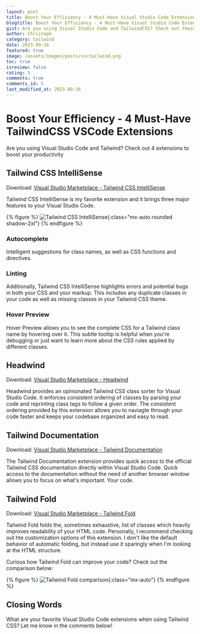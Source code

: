 ```yaml
---
layout: post
title: Boost Your Efficiency - 4 Must-Have Visual Studio Code Extensions for TailwindCSS
blogtitle: Boost Your Efficiency - 4 Must-Have Visual Studio Code Extensions for TailwindCSS
gist: Are you using Visual Studio Code and TailwindCSS? Check out these 4 extensions to boost your productivity
author: Christoph
category: tailwind
date: 2023-09-16
featured: true
image: /assets/images/posts/vsctailwind.png
toc: true
isreview: false
rating: 5
comments: true
comments_id: 5
last_modified_at: 2023-09-16
---
```


# Boost Your Efficiency - 4 Must-Have TailwindCSS VSCode Extensions

Are you using Visual Studio Code and Tailwind? Check out 4 extensions to boost your productivity

## Tailwind CSS IntelliSense

Download: [Visual Studio Marketplace - Tailwind CSS IntelliSense](https://marketplace.visualstudio.com/items?itemName=bradlc.vscode-tailwindcss)

Tailwind CSS IntelliSense is my favorite extension and it brings three major features to your Visual Studio Code.

{% figure %}
![Tailwind CSS IntelliSense](https://raw.githubusercontent.com/bradlc/vscode-tailwindcss/master/packages/vscode-tailwindcss/.github/banner.png){:class="mx-auto rounded shadow-2xl"}
{% endfigure %}

### Autocomplete

Intelligent suggestions for class names, as well as CSS functions and directives.

### Linting

Additionally, Tailwind CSS IntelliSense highlights errors and potential bugs in both your CSS and your markup. This includes any duplicate classes in your code as well as missing classes in your Tailwind CSS theme.

### Hover Preview

Hover Preview allows you to see the complete CSS for a Tailwind class name by hovering over it. This subtle tooltip is helpful when you're debugging or just want to learn more about the CSS rules applied by different classes.

## Headwind

Download: [Visual Studio Marketplace - Headwind](https://marketplace.visualstudio.com/items?itemName=heybourn.headwind)

Headwind provides an opinionated Tailwind CSS class sorter for Visual Studio Code. It enforces consistent ordering of classes by parsing your code and reprinting class tags to follow a given order. The consistent ordering provided by this extension allows you to naviagte through your code faster and keeps your codebase organized and easy to read.

## Tailwind Documentation

Download: [Visual Studio Marketplace - Tailwind Documentation](https://marketplace.visualstudio.com/items?itemName=alfredbirk.tailwind-documentation)

The Tailwind Documentation extension provides quick access to the official Tailwind CSS documentation directly within Visual Studio Code. Quick access to the documentation without the need of another browser window allows you to focus on what's important. Your code.

## Tailwind Fold

Download: [Visual Studio Marketplace - Tailwind Fold](https://marketplace.visualstudio.com/items?itemName=stivo.tailwind-fold)

Tailwind Fold folds the, sometimes exhaustive, list of classes which heavily improves readability of your HTML code. Personally, I recommend checking out hte customization options of this extension. I don't like the default behavior of automatic folding, but instead use it sparingly when I'm looking at the HTML structure.

Curious how Tailwind Fold can improve your code? Check out the comparison below:

{% figure %}
![Tailwind Fold comparison](https://github.com/stivoat/tailwind-fold/raw/HEAD/images/docs/tailwind-fold-examples.png){:class="mx-auto"}
{% endfigure %}

## Closing Words

What are your favorite Visual Studio Code extensions when using Tailwind CSS? Let me know in the comments below!
